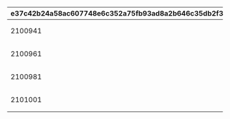 |e37c42b24a58ac607748e6c352a75fb93ad8a2b646c35db2f3091b4c249d7fd6|64af4364d471fbd77bfd411e5538064103ac824ed0aff442c6f06cdd94ebb84f|7100df3828bbfbe1e70f675a7ee0f4e1b49f29d7e8fa720b88fe7cfd48f67af4|c33de9318e5d876dfc124b38ca5a05166b82cfb2a5766f58738265b4dcde8bf6|cb033d1281c0106786f9baaa11bff78c552b9cb31e4eb0303240fb76424dc9ce|
| --- | --- | --- | --- | --- |
|2100941|1|Enjoy&Refresh！性格迥异的女子露营|剧情活动「Enjoy&Refresh！性格迥异的女子露营」的\n任务「打倒1只阿斯特莱亚类菌生物（困难限定）」达成后即可确认。|2024/5/31 11:00:00|
|2100961|2|破晓之星夏日游戏　闪耀于夏天海边的三份思念|完成剧情活动「破晓之星夏日游戏　闪耀于夏天海边的三份思念」的\n任务「打倒1只海将海马指挥官吧（困难限定）」即可确认。|2024/6/28 11:00:00|
|2100981|3|点滴夏日回忆　在海边发现的小小幸福|完成剧情活动「点滴夏日回忆　在海边发现的小小幸福」的\n任务「打倒1只月光之门吧（困难限定）」即可确认。|2024/7/31 11:00:00|
|2101001|4|真步真步奇妙之旅！　旅行的少女与世界尽头的大树|完成剧情活动「真步真步奇妙之旅！　旅行的少女与世界尽头的大树」的\n任务「打倒1只哀执的植物羊吧（困难限定）」即可确认。|2024/8/30 11:00:00|